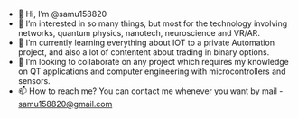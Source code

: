 - 👋 Hi, I’m @samu158820
- 👀 I’m interested in so many things, but most for the technology involving networks, quantum physics, nanotech, neuroscience and VR/AR.
- 🌱 I’m currently learning everything about IOT to a private Automation project, and also a lot of contentent about trading in binary options.
- 💞️ I’m looking to collaborate on any project which requires my knowledge on QT applications and computer engineering with microcontrollers and sensors.
- 📫 How to reach me? You can contact me whenever you want by mail - samu158820@gmail.com

<!---
samu158820/samu158820 is a ✨ special ✨ repository because its `README.md` (this file) appears on your GitHub profile.
You can click the Preview link to take a look at your changes.
--->
